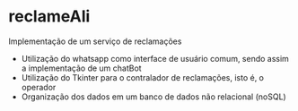 # reclameAli
Implementação de um serviço de reclamações
- Utilização do whatsapp como interface de usuário comum, sendo assim a implementação de um chatBot
- Utilização do Tkinter para o contralador de reclamações, isto é, o operador
- Organização dos dados em um banco de dados não relacional (noSQL)
